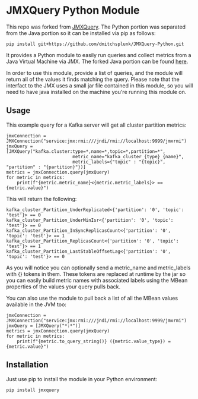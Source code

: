 # JMXQuery Python Module

This repo was forked from [JMXQuery](https://github.com/dgildeh/JMXQuery).  The Python portion was separated from the Java portion so it can be installed via pip as follows: 

````
pip install git+https://github.com/dmitchsplunk/JMXQuery-Python.git
````

It provides a Python module to easily run queries and collect metrics from a Java Virtual Machine via JMX. The forked Java portion can be found [here](https://github.com/dmitchsplunk/JMXQuery). 

In order to use this module, provide a list of queries, and the module will return all of the values it 
finds matching the query. Please note that the interfact to the JMX uses a small jar file contained in 
this module, so you will need to have java installed on the machine you're running this module on.

## Usage

This example query for a Kafka server will get all cluster partition metrics:

```
jmxConnection = JMXConnection("service:jmx:rmi:///jndi/rmi://localhost:9999/jmxrmi")
jmxQuery = [JMXQuery("kafka.cluster:type=*,name=*,topic=*,partition=*",
                         metric_name="kafka_cluster_{type}_{name}",
                         metric_labels={"topic" : "{topic}", "partition" : "{partition}"})]
metrics = jmxConnection.query(jmxQuery)
for metric in metrics:
    print(f"{metric.metric_name}<{metric.metric_labels}> == {metric.value}")
```

This will return the following:

```
kafka_cluster_Partition_UnderReplicated<{'partition': '0', 'topic': 'test'}> == 0
kafka_cluster_Partition_UnderMinIsr<{'partition': '0', 'topic': 'test'}> == 0
kafka_cluster_Partition_InSyncReplicasCount<{'partition': '0', 'topic': 'test'}> == 1
kafka_cluster_Partition_ReplicasCount<{'partition': '0', 'topic': 'test'}> == 1
kafka_cluster_Partition_LastStableOffsetLag<{'partition': '0', 'topic': 'test'}> == 0
```

As you will notice you can optionally send a metric_name and metric_labels with {} tokens in them. These
tokens are replaced at runtime by the jar so you can easily build metric names with associated labels using
the MBean properties of the values your query pulls back. 

You can also use the module to pull back a list of all the MBean values available in the JVM too:

```
jmxConnection = JMXConnection("service:jmx:rmi:///jndi/rmi://localhost:9999/jmxrmi")
jmxQuery = [JMXQuery("*:*")]
metrics = jmxConnection.query(jmxQuery)
for metric in metrics:
    print(f"{metric.to_query_string()} ({metric.value_type}) = {metric.value}")
```

## Installation

Just use pip to install the module in your Python environment:

```
pip install jmxquery
```